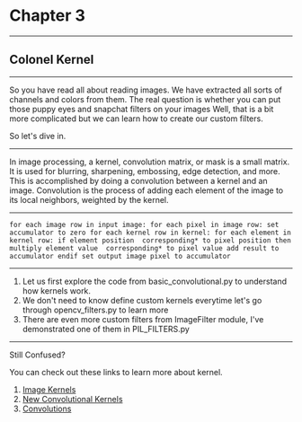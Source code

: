 # Chapter 3
- - - -
## Colonel Kernel
- - - -
So you have read all about reading images. We have extracted all sorts of channels and colors from them.
The real question is whether you can put those puppy eyes and snapchat filters on your images
Well, that is a bit more complicated but we can learn how to create our custom filters.

So let's dive in.
- - - -
In image processing, a kernel, convolution matrix, or mask is a small matrix. It is used for blurring, sharpening, embossing, edge detection, and more. This is accomplished by doing a convolution between a kernel and an image.
Convolution is the process of adding each element of the image to its local neighbors, weighted by the kernel.

- - - -
` for each image row in input image:
   for each pixel in image row:
      set accumulator to zero
      for each kernel row in kernel:
         for each element in kernel row:
            if element position  corresponding* to pixel position then
               multiply element value  corresponding* to pixel value
               add result to accumulator
            endif
      set output image pixel to accumulator `

- - - -
1. Let us first explore the code from basic_convolutional.py to understand how kernels work.
2. We don't need to know define custom kernels everytime let's  go through opencv_filters.py to learn more
3. There are even more custom filters from ImageFilter module, I've demonstrated one of them in PIL_FILTERS.py
- - - - 
Still Confused?

You can check out these links to learn more about kernel.
1. [Image Kernels](http://setosa.io/ev/image-kernels/)
2. [New Convolutional Kernels](https://arxiv.org/ftp/arxiv/papers/1806/1806.07996.pdf)
3. [Convolutions](https://www.tutorialspoint.com/dip/concept_of_convolution.htm)